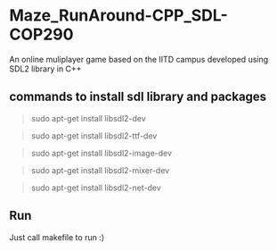 # Maze_RunAround-CPP_SDL-COP290
An online muliplayer game based on the IITD campus developed using SDL2 library in C++


## commands to install sdl library and packages

>sudo apt-get install libsdl2-dev

>sudo apt-get install libsdl2-ttf-dev

>sudo apt-get install libsdl2-image-dev

>sudo apt-get install libsdl2-mixer-dev

>sudo apt-get install libsdl2-net-dev

## Run
Just call makefile to run :)
